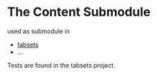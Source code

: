 # The Content Submodule

used as submodule in

* [tabsets](https://tabsets.net)
* ...

Tests are found in the tabsets project.
